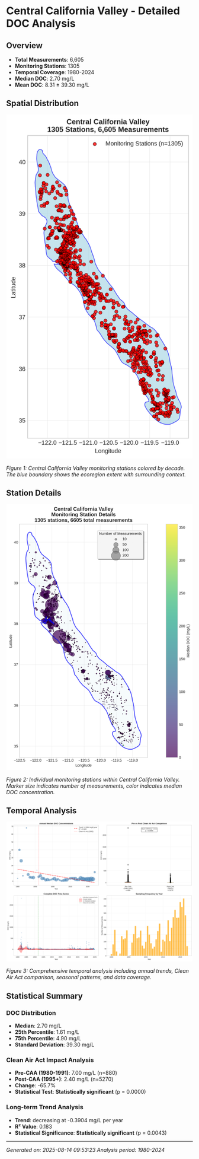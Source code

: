 # Central California Valley - Detailed DOC Analysis

## Overview
- **Total Measurements**: 6,605
- **Monitoring Stations**: 1305
- **Temporal Coverage**: 1980-2024
- **Median DOC**: 2.70 mg/L
- **Mean DOC**: 8.31 ± 39.30 mg/L

## Spatial Distribution

![Ecoregion Overview](Central_California_Valley_overview_map.png)

*Figure 1: Central California Valley monitoring stations colored by decade. The blue boundary shows the ecoregion extent with surrounding context.*

## Station Details

![Station Details](Central_California_Valley_stations.png)

*Figure 2: Individual monitoring stations within Central California Valley. Marker size indicates number of measurements, color indicates median DOC concentration.*

## Temporal Analysis

![Time Series Analysis](Central_California_Valley_timeseries.png)

*Figure 3: Comprehensive temporal analysis including annual trends, Clean Air Act comparison, seasonal patterns, and data coverage.*

## Statistical Summary

### DOC Distribution
- **Median**: 2.70 mg/L
- **25th Percentile**: 1.61 mg/L  
- **75th Percentile**: 4.90 mg/L
- **Standard Deviation**: 39.30 mg/L

### Clean Air Act Impact Analysis

- **Pre-CAA (1980-1991)**: 7.00 mg/L (n=880)
- **Post-CAA (1995+)**: 2.40 mg/L (n=5270)
- **Change**: -65.7%
- **Statistical Test**: **Statistically significant** (p = 0.0000)

### Long-term Trend Analysis

- **Trend**: decreasing at -0.3904 mg/L per year
- **R² Value**: 0.183
- **Statistical Significance**: **Statistically significant** (p = 0.0043)


---
*Generated on: 2025-08-14 09:53:23*
*Analysis period: 1980-2024*
